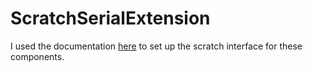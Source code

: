 # ScratchSerialExtension

I used the documentation <a href="https://github.com/LLK/scratchx/wiki#adding-blocks">here</a> to set up the scratch interface for these components.

